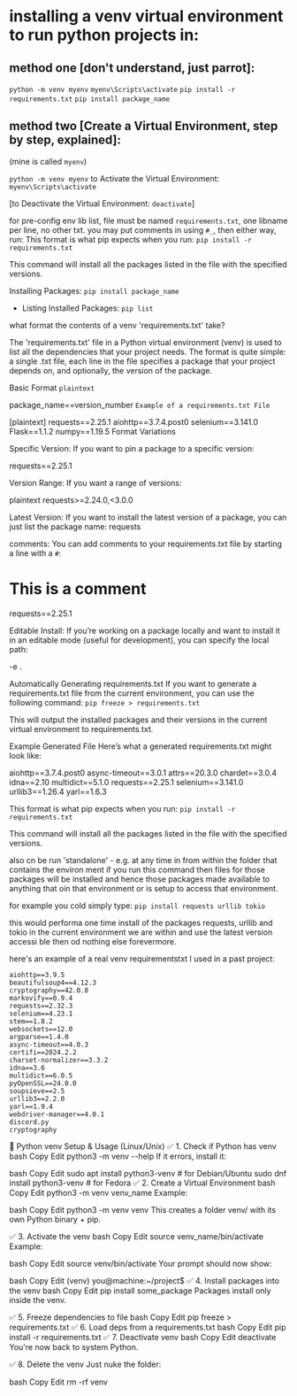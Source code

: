 # installing a venv virtual environment to run python projects in:

## method one [don't understand, just parrot]:
`python -m venv myenv`
`myenv\Scripts\activate`
`pip install -r requirements.txt`
`pip install package_name`

## method two [Create a Virtual Environment, step by step, explained]:
(mine is called `myenv`)

`python -m venv myenv`
 to Activate the Virtual Environment:
`myenv\Scripts\activate`

[to Deactivate the Virtual Environment:
`deactivate`]


for pre-config env lib list, file must be named `requirements.txt`, one libname per line, no other txt. you may put comments in using `#_`, then either way, run:
This format is what pip expects when you run:
`pip install -r requirements.txt`

This command will install all the packages listed in the file with the specified versions.


Installing Packages:
`pip install package_name`

- Listing Installed Packages:
`pip list`

what format the contents of a venv 'requirements.txt' take?

The 'requirements.txt' file in a Python virtual environment (venv) is used to list all the dependencies that your project needs.
The format is quite simple: a single .txt file, each line in the file specifies a package that your project depends on, and optionally, the version of the package.

Basic Format
`plaintext`

package_name==version_number
`Example of a requirements.txt File`

[plaintext]
requests==2.25.1
aiohttp==3.7.4.post0
selenium==3.141.0
Flask==1.1.2
numpy==1.19.5
Format Variations

Specific Version: If you want to pin a package to a specific version:

requests==2.25.1

Version Range: If you want a range of versions:

plaintext
requests>=2.24.0,<3.0.0

Latest Version: If you want to install the latest version of a package, you can just list the package name:
requests

comments: You can add comments to your requirements.txt file by starting a line with a `#`:

# This is a comment
requests==2.25.1

Editable Install: If you’re working on a package locally and want to install it in an editable mode (useful for development), you can specify the local path:

-e .

Automatically Generating requirements.txt
If you want to generate a requirements.txt file from the current environment, you can use the following command:
`pip freeze > requirements.txt`

This will output the installed packages and their versions in the current virtual environment to requirements.txt.

Example Generated File
Here’s what a generated requirements.txt might look like:

aiohttp==3.7.4.post0
async-timeout==3.0.1
attrs==20.3.0
chardet==3.0.4
idna==2.10
multidict==5.1.0
requests==2.25.1
selenium==3.141.0
urllib3==1.26.4
yarl==1.6.3


This format is what pip expects when you run:
`pip install -r requirements.txt`

This command will install all the packages listed in the file with the specified versions.

also cn be run 'standalone' - e.g. at any time in from within the folder that contains the environ ment if you run this command then files for those packages will be installed and hence those packages made available to anything that  oin that environment or is setup to access that environment.

for example you cold simply type:
`pip install requests urllib tokio`

this would performa one time install of the packages requests, urllib and tokio in the current environment we are within and use the latest version accessi ble then od nothing else forevermore.


here's an example of a real venv requirementstxt I used in a past project:

```
aiohttp==3.9.5
beautifulsoup4==4.12.3
cryptography==42.0.8
markovify==0.9.4
requests==2.32.3
selenium==4.23.1
stem==1.8.2
websockets==12.0
argparse==1.4.0
async-timeout==4.0.3
certifi==2024.2.2
charset-normalizer==3.3.2
idna==3.6
multidict==6.0.5
pyOpenSSL==24.0.0
soupsieve==2.5
urllib3==2.2.0
yarl==1.9.4
webdriver-manager==4.0.1
discord.py
cryptography
```


🐍 Python venv Setup & Usage (Linux/Unix)
✅ 1. Check if Python has venv
bash
Copy
Edit
python3 -m venv --help
If it errors, install it:

bash
Copy
Edit
sudo apt install python3-venv  # for Debian/Ubuntu
sudo dnf install python3-venv  # for Fedora
✅ 2. Create a Virtual Environment
bash
Copy
Edit
python3 -m venv venv_name
Example:

bash
Copy
Edit
python3 -m venv venv
This creates a folder venv/ with its own Python binary + pip.

✅ 3. Activate the venv
bash
Copy
Edit
source venv_name/bin/activate
Example:

bash
Copy
Edit
source venv/bin/activate
Your prompt should now show:

bash
Copy
Edit
(venv) you@machine:~/project$
✅ 4. Install packages into the venv
bash
Copy
Edit
pip install some_package
Packages install only inside the venv.

✅ 5. Freeze dependencies to file
bash
Copy
Edit
pip freeze > requirements.txt
✅ 6. Load deps from a requirements.txt
bash
Copy
Edit
pip install -r requirements.txt
✅ 7. Deactivate venv
bash
Copy
Edit
deactivate
You're now back to system Python.

✅ 8. Delete the venv
Just nuke the folder:

bash
Copy
Edit
rm -rf venv